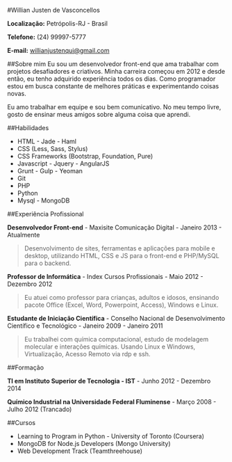 #Willian Justen de Vasconcellos

**Localização:** Petrópolis-RJ - Brasil

**Telefone:** (24) 99997-5777

**E-mail:** willianjustenqui@gmail.com


##Sobre mim
Eu sou um desenvolvedor front-end que ama trabalhar com projetos desafiadores e criativos. Minha carreira começou em 2012 e desde então, eu tenho adquirido experiência todos os dias. Como programador estou em busca constante de melhores práticas e experimentando coisas novas.

Eu amo trabalhar em equipe e sou bem comunicativo. No meu tempo livre, gosto de ensinar meus amigos sobre alguma coisa que aprendi.

##Habilidades

* HTML - Jade - Haml
* CSS (Less, Sass, Stylus)
* CSS Frameworks (Bootstrap, Foundation, Pure)
* Javascript - Jquery - AngularJS
* Grunt - Gulp - Yeoman
* Git
* PHP 
* Python
* Mysql - MongoDB

##Experiência Profissional

**Desenvolvedor Front-end** - Maxisite Comunicação Digital - Janeiro 2013 - Atualmente

> Desenvolvimento de sites, ferramentas e aplicações para mobile e desktop, utilizando HTML, CSS e JS para o front-end e PHP/MySQL para o backend.

**Professor de Informática** - Index Cursos Profissionais - Maio 2012 - Dezembro 2012

> Eu atuei como professor para crianças, adultos e idosos, ensinando pacote Office (Excel, Word, Powerpoint, Access), Windows e Linux.

**Estudante de Iniciação Científica** - Conselho Nacional de Desenvolvimento Científico e Tecnológico - Janeiro 2009 - Janeiro 2011 

> Eu trabalhei com química computacional, estudo de modelagem molecular e interações químicas. Usando Linux e Windows, Virtualização, Acesso Remoto via rdp e ssh.


##Formação

**TI em Instituto Superior de Tecnologia - IST** - Junho 2012 - Dezembro 2014

**Químico Industrial na Universidade Federal Fluminense** - Março 2008 - Julho 2012 (Trancado)


##Cursos

* Learning to Program in Python - University of Toronto (Coursera)
* MongoDB for Node.js Developers (Mongo University)
* Web Development Track (Teamthreehouse)








